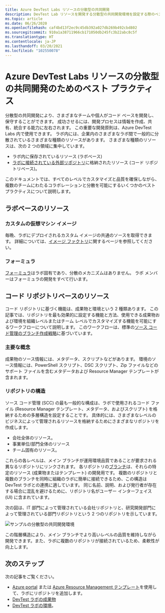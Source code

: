 ```yaml
---
title: Azure DevTest Labs リソースの分散型の共同開発
description: DevTest Lab リソースを開発する分散型の共同開発環境を設定する際のベスト プラクティスについて説明します。
ms.topic: article
ms.date: 06/26/2020
ms.openlocfilehash: caf4bd13f2ec9c45db392a027db269b492cbd802
ms.sourcegitcommit: 910a1a38711966cb171050db245fc3b22abc8c5f
ms.translationtype: HT
ms.contentlocale: ja-JP
ms.lasthandoff: 03/20/2021
ms.locfileid: "102550078"
---
```

# <a name="best-practices-for-distributed-and-collaborative-development-of-azure-devtest-labs-resources"></a>Azure DevTest Labs リソースの分散型の共同開発のためのベスト プラクティス
分散型の共同開発により、さまざまなチームや個人がコード ベースを開発し、保守することができます。 成功させるには、開発プロセスは情報を作成、共有、統合する能力に左右されます。 この重要な開発原則は、Azure DevTest Labs 内で使用できます。 ラボ内には、企業内のさまざまなラボ間で一般的に分散されているさまざまな種類のリソースがあります。 さまざまな種類のリソースは、次の 2 つの領域に集中しています。

- ラボ内に保存されているリソース (ラボベース)
- [ラボに接続されている外部リポジトリ](devtest-lab-add-artifact-repo.md)に格納されたリソース (コード リポジトリベース)。 

このドキュメントでは、すべてのレベルでカスタマイズと品質を確保しながら、複数のチームにわたるコラボレーションと分散を可能にするいくつかのベスト プラクティスについて説明します。

## <a name="lab-based-resources"></a>ラボベースのリソース

### <a name="custom-virtual-machine-images"></a>カスタムの仮想マシン イメージ
毎晩、ラボにデプロイされるカスタム イメージの共通のソースを取得できます。 詳細については、[イメージ ファクトリ](image-factory-create.md)に関するページを参照してください。    

### <a name="formulas"></a>フォーミュラ
[フォーミュラ](devtest-lab-manage-formulas.md)はラボ固有であり、分散のメカニズムはありません。 ラボ メンバーはフォーミュラの開発をすべて行います。 

## <a name="code-repository-based-resources"></a>コード リポジトリベースのリソース
コード リポジトリに基づく機能は、成果物と環境という 2 種類あります。 この記事では、リポジトリを最も効果的に設定する機能と方法、使用できる成果物および環境を組織レベルまたはチーム レベルでカスタマイズする機能を可能にするワークフローについて説明します。  このワークフローは、標準の[ソース コード管理のブランチ作成戦略](/azure/devops/repos/tfvc/branching-strategies-with-tfvc)に基づいています。 

### <a name="key-concepts"></a>主要な概念
成果物のソース情報には、メタデータ、スクリプトなどがあります。 環境のソース情報には、PowerShell スクリプト、DSC スクリプト、Zip ファイルなどのサポート ファイルを含むメタデータおよび Resource Manager テンプレートが含まれます。  

### <a name="repository-structure"></a>リポジトリの構造  
ソース コード管理 (SCC) の最も一般的な構成は、ラボで使用されるコード ファイル (Resource Manager テンプレート、メタデータ、およびスクリプト) を格納するための多層構造を設定することです。 具体的には、さまざまなレベルのビジネスによって管理されるリソースを格納するためにさまざまなリポジトリを作成します。   

- 会社全体のリソース。
- 事業単位/部門全体のリソース
- チーム固有のリソース。

これらの各レベルは、メイン ブランチが運用環境品質であることが要求される異なるリポジトリにリンクされます。 各リポジトリの[ブランチ](/azure/devops/repos/git/git-branching-guidance)は、それらの特定のリソース (成果物またはテンプレート) の開発用です。 複数のリポジトリと複数のブランチを同時に組織のラボに簡単に接続できるため、この構造は DevTest ラボとの連携に適しています。 同じ名前、説明、および発行者が存在する場合に混乱を避けるために、リポジトリ名がユーザー インターフェイス (UI) に含まれています。
     
次の図は、IT 部門によって管理されている会社リポジトリと、研究開発部門によって管理されている部門リポジトリという 2 つのリポジトリを示しています。

![サンプルの分散型の共同開発環境](./media/best-practices-distributive-collaborative-dev-env/distributive-collaborative-dev-env.png)
   
この階層構造により、メイン ブランチでより高いレベルの品質を維持しながら開発できます。また、ラボに複数のリポジトリが接続されているため、柔軟性が向上します。

## <a name="next-steps"></a>次のステップ    
次の記事をご覧ください。

- [Azure portal](devtest-lab-add-artifact-repo.md) または [Azure Resource Management テンプレート](add-artifact-repository.md)を使用して、ラボにリポジトリを追加します。
- [DevTest ラボの成果物](devtest-lab-artifact-author.md)
- [DevTest ラボの環境](devtest-lab-create-environment-from-arm.md)。
